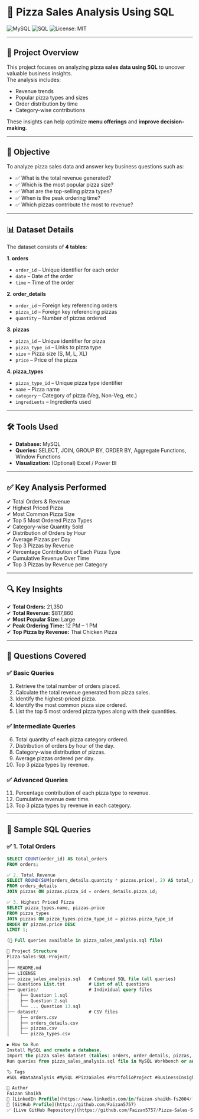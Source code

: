 # 🍕 Pizza Sales Analysis Using SQL

![MySQL](https://img.shields.io/badge/Database-MySQL-blue)
![SQL](https://img.shields.io/badge/Language-SQL-orange)
![License: MIT](https://img.shields.io/badge/License-MIT-green)

---

## 📌 Project Overview
This project focuses on analyzing **pizza sales data using SQL** to uncover valuable business insights.  
The analysis includes:
- Revenue trends  
- Popular pizza types and sizes  
- Order distribution by time  
- Category-wise contributions  

These insights can help optimize **menu offerings** and **improve decision-making**.

---

## 🎯 Objective
To analyze pizza sales data and answer key business questions such as:
- ✅ What is the total revenue generated?
- ✅ Which is the most popular pizza size?
- ✅ What are the top-selling pizza types?
- ✅ When is the peak ordering time?
- ✅ Which pizzas contribute the most to revenue?

---

## 📊 Dataset Details
The dataset consists of **4 tables**:

**1. orders**
- `order_id` – Unique identifier for each order
- `date` – Date of the order
- `time` – Time of the order

**2. order_details**
- `order_id` – Foreign key referencing orders
- `pizza_id` – Foreign key referencing pizzas
- `quantity` – Number of pizzas ordered

**3. pizzas**
- `pizza_id` – Unique identifier for pizza
- `pizza_type_id` – Links to pizza type
- `size` – Pizza size (S, M, L, XL)
- `price` – Price of the pizza

**4. pizza_types**
- `pizza_type_id` – Unique pizza type identifier
- `name` – Pizza name
- `category` – Category of pizza (Veg, Non-Veg, etc.)
- `ingredients` – Ingredients used

---

## 🛠 Tools Used
- **Database:** MySQL  
- **Queries:** SELECT, JOIN, GROUP BY, ORDER BY, Aggregate Functions, Window Functions  
- **Visualization:** (Optional) Excel / Power BI  

---

## ✅ Key Analysis Performed
✔ Total Orders & Revenue  
✔ Highest Priced Pizza  
✔ Most Common Pizza Size  
✔ Top 5 Most Ordered Pizza Types  
✔ Category-wise Quantity Sold  
✔ Distribution of Orders by Hour  
✔ Average Pizzas per Day  
✔ Top 3 Pizzas by Revenue  
✔ Percentage Contribution of Each Pizza Type  
✔ Cumulative Revenue Over Time  
✔ Top 3 Pizzas by Revenue per Category  

---

## 🔍 Key Insights
✔ **Total Orders:** 21,350  
✔ **Total Revenue:** $817,860  
✔ **Most Popular Size:** Large  
✔ **Peak Ordering Time:** 12 PM – 1 PM  
✔ **Top Pizza by Revenue:** Thai Chicken Pizza  

---

## 📌 Questions Covered
### ✅ Basic Queries
1. Retrieve the total number of orders placed.  
2. Calculate the total revenue generated from pizza sales.  
3. Identify the highest-priced pizza.  
4. Identify the most common pizza size ordered.  
5. List the top 5 most ordered pizza types along with their quantities.  

### ✅ Intermediate Queries
6. Total quantity of each pizza category ordered.  
7. Distribution of orders by hour of the day.  
8. Category-wise distribution of pizzas.  
9. Average pizzas ordered per day.  
10. Top 3 pizza types by revenue.  

### ✅ Advanced Queries
11. Percentage contribution of each pizza type to revenue.  
12. Cumulative revenue over time.  
13. Top 3 pizza types by revenue in each category.  

---

## 🧾 Sample SQL Queries
### ✅ 1. Total Orders
```sql
SELECT COUNT(order_id) AS total_orders
FROM orders;

✅ 2. Total Revenue
SELECT ROUND(SUM(orders_details.quantity * pizzas.price), 2) AS total_sales
FROM orders_details
JOIN pizzas ON pizzas.pizza_id = orders_details.pizza_id;

✅ 3. Highest Priced Pizza
SELECT pizza_types.name, pizzas.price
FROM pizza_types
JOIN pizzas ON pizza_types.pizza_type_id = pizzas.pizza_type_id
ORDER BY pizzas.price DESC
LIMIT 1;

(📌 Full queries available in pizza_sales_analysis.sql file)

📂 Project Structure
Pizza-Sales-SQL-Project/
│
├── README.md                
├── LICENSE
├── pizza_sales_analysis.sql   # Combined SQL file (all queries)
├── Questions List.txt         # List of all questions
├── queries/                   # Individual query files
│    ├── Question 1.sql
│    ├── Question 2.sql
│    └── ... Question 13.sql
├── dataset/                   # CSV files
│    ├── orders.csv
│    ├── orders_details.csv
│    ├── pizzas.csv
│    └── pizza_types.csv

▶ How to Run
Install MySQL and create a database.
Import the pizza sales dataset (tables: orders, order_details, pizzas, pizza_types).
Run queries from pizza_sales_analysis.sql file in MySQL Workbench or any SQL client.

🏷 Tags
#SQL #DataAnalysis #MySQL #PizzaSales #PortfolioProject #BusinessInsights

👤 Author
Faizan Shaikh
📌 [LinkedIn Profile](https://www.linkedin.com/in/faizan-shaikh-fs2004/) | 
📌 [GitHub Profile](https://github.com/Faizan5757)
✅ [Live GitHub Repository](https://github.com/Faizan5757/Pizza-Sales-SQL-Project)
